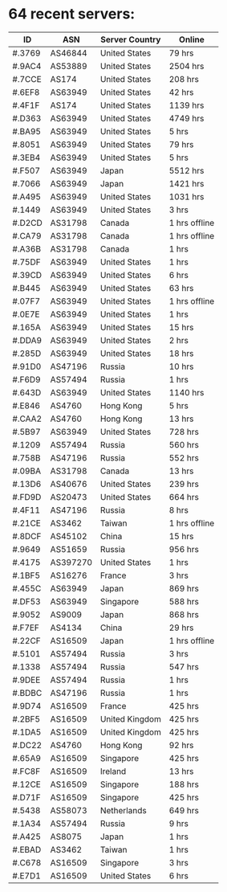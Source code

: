 # 64 recent servers:

| ID | ASN | Server Country | Online |
| ------ | ------ | ------ | ------ |
| #.3769 | AS46844 | United States | 79 hrs |
| #.9AC4 | AS53889 | United States | 2504 hrs |
| #.7CCE | AS174 | United States | 208 hrs |
| #.6EF8 | AS63949 | United States | 42 hrs |
| #.4F1F | AS174 | United States | 1139 hrs |
| #.D363 | AS63949 | United States | 4749 hrs |
| #.BA95 | AS63949 | United States | 5 hrs |
| #.8051 | AS63949 | United States | 79 hrs |
| #.3EB4 | AS63949 | United States | 5 hrs |
| #.F507 | AS63949 | Japan | 5512 hrs |
| #.7066 | AS63949 | Japan | 1421 hrs |
| #.A495 | AS63949 | United States | 1031 hrs |
| #.1449 | AS63949 | United States | 3 hrs |
| #.D2CD | AS31798 | Canada | 1 hrs offline |
| #.CA79 | AS31798 | Canada | 1 hrs offline |
| #.A36B | AS31798 | Canada | 1 hrs |
| #.75DF | AS63949 | United States | 1 hrs |
| #.39CD | AS63949 | United States | 6 hrs |
| #.B445 | AS63949 | United States | 63 hrs |
| #.07F7 | AS63949 | United States | 1 hrs offline |
| #.0E7E | AS63949 | United States | 1 hrs |
| #.165A | AS63949 | United States | 15 hrs |
| #.DDA9 | AS63949 | United States | 2 hrs |
| #.285D | AS63949 | United States | 18 hrs |
| #.91D0 | AS47196 | Russia | 10 hrs |
| #.F6D9 | AS57494 | Russia | 1 hrs |
| #.643D | AS63949 | United States | 1140 hrs |
| #.E846 | AS4760 | Hong Kong | 5 hrs |
| #.CAA2 | AS4760 | Hong Kong | 13 hrs |
| #.5B97 | AS63949 | United States | 728 hrs |
| #.1209 | AS57494 | Russia | 560 hrs |
| #.758B | AS47196 | Russia | 552 hrs |
| #.09BA | AS31798 | Canada | 13 hrs |
| #.13D6 | AS40676 | United States | 239 hrs |
| #.FD9D | AS20473 | United States | 664 hrs |
| #.4F11 | AS47196 | Russia | 8 hrs |
| #.21CE | AS3462 | Taiwan | 1 hrs offline |
| #.8DCF | AS45102 | China | 15 hrs |
| #.9649 | AS51659 | Russia | 956 hrs |
| #.4175 | AS397270 | United States | 1 hrs |
| #.1BF5 | AS16276 | France | 3 hrs |
| #.455C | AS63949 | Japan | 869 hrs |
| #.DF53 | AS63949 | Singapore | 588 hrs |
| #.9052 | AS9009 | Japan | 868 hrs |
| #.F7EF | AS4134 | China | 29 hrs |
| #.22CF | AS16509 | Japan | 1 hrs offline |
| #.5101 | AS57494 | Russia | 3 hrs |
| #.1338 | AS57494 | Russia | 547 hrs |
| #.9DEE | AS57494 | Russia | 1 hrs |
| #.BDBC | AS47196 | Russia | 1 hrs |
| #.9D74 | AS16509 | France | 425 hrs |
| #.2BF5 | AS16509 | United Kingdom | 425 hrs |
| #.1DA5 | AS16509 | United Kingdom | 425 hrs |
| #.DC22 | AS4760 | Hong Kong | 92 hrs |
| #.65A9 | AS16509 | Singapore | 425 hrs |
| #.FC8F | AS16509 | Ireland | 13 hrs |
| #.12CE | AS16509 | Singapore | 188 hrs |
| #.D71F | AS16509 | Singapore | 425 hrs |
| #.5438 | AS58073 | Netherlands | 649 hrs |
| #.1A34 | AS57494 | Russia | 9 hrs |
| #.A425 | AS8075 | Japan | 1 hrs |
| #.EBAD | AS3462 | Taiwan | 1 hrs |
| #.C678 | AS16509 | Singapore | 3 hrs |
| #.E7D1 | AS16509 | United States | 6 hrs |

